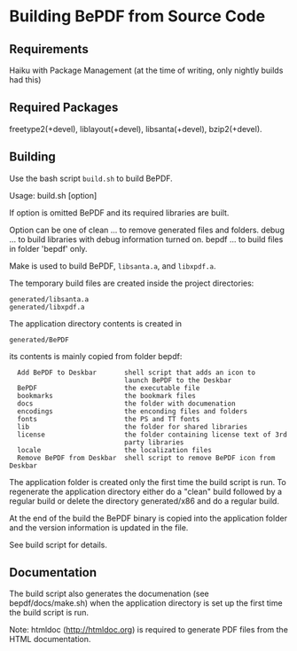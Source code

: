 Building BePDF from Source Code
=================================

## Requirements
Haiku with Package Management (at the time of writing, only nightly builds had this)


## Required Packages
freetype2(+devel), liblayout(+devel), libsanta(+devel), bzip2(+devel).

## Building
Use the bash script `build.sh` to build BePDF.

Usage:
  build.sh [option]

If option is omitted BePDF and its required libraries are built.

Option can be one of
  clean ... to remove generated files and folders.
  debug ... to build libraries with debug information turned on.
  bepdf ... to build files in folder 'bepdf' only.

Make is used to build BePDF, `libsanta.a`, and `libxpdf.a`.

The temporary build files are created inside the project directories:
```
generated/libsanta.a
generated/libxpdf.a
```

The application directory contents is created in
```
generated/BePDF
```
its contents is mainly copied from folder bepdf:
```
  Add BePDF to Deskbar       shell script that adds an icon to 
                             launch BePDF to the Deskbar
  BePDF                      the executable file
  bookmarks                  the bookmark files  
  docs                       the folder with documenation
  encodings                  the enconding files and folders
  fonts                      the PS and TT fonts
  lib                        the folder for shared libraries
  license                    the folder containing license text of 3rd 
                             party libraries 
  locale                     the localization files
  Remove BePDF from Deskbar  shell script to remove BePDF icon from Deskbar
```
The application folder is created only the first time
the build script is run.
To regenerate the application directory either do a "clean" build followed
by a regular build or delete the directory generated/x86 and do a regular
build.

At the end of the build the BePDF binary is copied into 
the application folder and the version information is updated in the file.

See build script for details.

## Documentation
The build script also generates the documenation (see bepdf/docs/make.sh)
when the application directory is set up the first time the
build script is run.

Note: htmldoc (http://htmldoc.org) is required to generate PDF files from
the HTML documentation.
